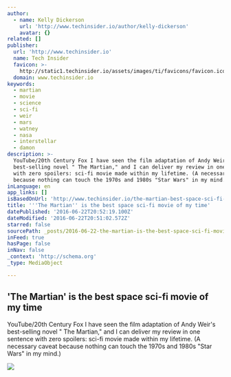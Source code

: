 ```yaml
---
author:
  - name: Kelly Dickerson
    url: 'http://www.techinsider.io/author/kelly-dickerson'
    avatar: {}
related: []
publisher:
  url: 'http://www.techinsider.io'
  name: Tech Insider
  favicon: >-
    http://static1.techinsider.io/assets/images/ti/favicons/favicon.ico?v=TI-2016-03-31
  domain: www.techinsider.io
keywords:
  - martian
  - movie
  - science
  - sci-fi
  - weir
  - mars
  - watney
  - nasa
  - interstellar
  - damon
description: >-
  YouTube/20th Century Fox I have seen the film adaptation of Andy Weir's
  best-selling novel " The Martian," and I can deliver my review in one sentence
  with zero spoilers: sci-fi movie made within my lifetime. (A necessary caveat
  because nothing can touch the 1970s and 1980s "Star Wars" in my mind.)
inLanguage: en
app_links: []
isBasedOnUrl: 'http://www.techinsider.io/the-martian-best-space-sci-fi-movie-2015-8'
title: '''The Martian'' is the best space sci-fi movie of my time'
datePublished: '2016-06-22T20:52:19.100Z'
dateModified: '2016-06-22T20:51:02.572Z'
starred: false
sourcePath: _posts/2016-06-22-the-martian-is-the-best-space-sci-fi-movie-of-my-time.md
inFeed: true
hasPage: false
inNav: false
_context: 'http://schema.org'
_type: MediaObject

---
```

<article style=""><h1>'The Martian' is the best space sci-fi movie of my time</h1><p>YouTube/20th Century Fox I have seen the film adaptation of Andy Weir's best-selling novel " The Martian," and I can deliver my review in one sentence with zero spoilers: sci-fi movie made within my lifetime. (A necessary caveat because nothing can touch the 1970s and 1980s "Star Wars" in my mind.)</p><img src="http://static3.techinsider.io/image/55748e7c6da8112861bdee89-2000-1076/the-martian-matt-damon.jpg" /></article>